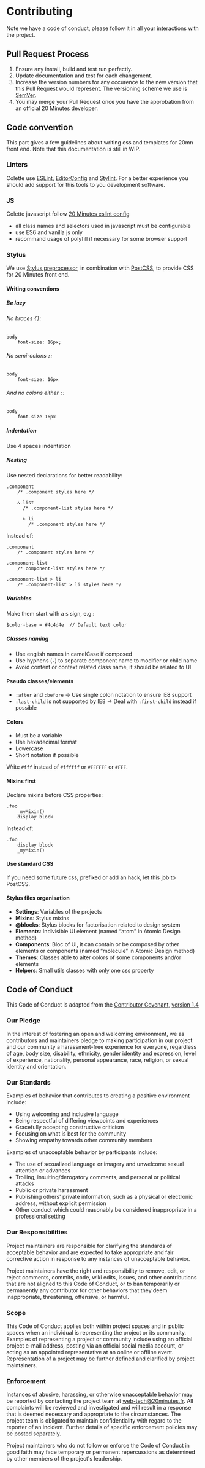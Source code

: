 # Contributing
Note we have a code of conduct, please follow it in all your interactions with the project.

## Pull Request Process
1. Ensure any install, build and test run perfectly.
2. Update documentation and test for each changement.
3. Increase the version numbers for any occurence to the new version that this Pull Request would represent. The versioning scheme we use is [SemVer](http://semver.org/).
4. You may merge your Pull Request once you have the approbation from an official 20 Minutes developer.

## Code convention
This part gives a few guidelines about writing css and templates for 20mn front end.
Note that this documentation is still in WIP.

### Linters
Colette use [ESLint](https://eslint.org/), [EditorConfig](https://editorconfig.org/) and [Stylint](https://simenb.github.io/stylint/).
For a better experience you should add support for this tools to you development software.

### JS
Colette javascript follow [20 Minutes eslint config](https://github.com/20minutes/eslint-config)

- all class names and selectors used in javascript must be configurable
- use ES6 and vanilla js only
- recommand usage of polyfill if necessary for some browser support

### Stylus
We use [Stylus preprocessor](http://stylus-lang.com/), in combination with [PostCSS](https://postcss.org/), to provide CSS for 20 Minutes front end.

#### Writing conventions

##### Be lazy

###### No braces `{}`:
```stylus
body
    font-size: 16px;
```

###### No semi-colons `;`:
```stylus
body
    font-size: 16px
```

###### And no colons either `:`:
```stylus
body
    font-size 16px
```

##### Indentation
Use 4 spaces indentation

##### Nesting
Use nested declarations for better readability:
```stylus
.component
    /* .component styles here */

    &-list
      /* .component-list styles here */

      > li
        /* .component styles here */
```
Instead of:
```stylus
.component
    /* .component styles here */

.component-list
    /* component-list styles here */

.component-list > li
    /* .component-list > li styles here */
```

##### Variables
Make them start with a `$` sign, e.g.:
```stylus
$color-base = #4c4d4e  // Default text color
```

##### Classes naming
- Use english names in camelCase if composed
- Use hyphens (`-`) to separate component name to modifier or child name
- Avoid content or context related class name, it should be related to UI

#### Pseudo classes/elements
- `:after` and `:before` -> Use single colon notation to ensure IE8 support
- `:last-child` is not supported by IE8 -> Deal with `:first-child` instead if possible

#### Colors
- Must be a variable
- Use hexadecimal format
- Lowercase
- Short notation if possible

Write `#fff` instead of `#ffffff` or `#FFFFFF` or `#FFF`.

#### Mixins first
Declare mixins before CSS properties:
```stylus
.foo
    _myMixin()
    display block
```
Instead of:
```stylus
.foo
    display block
    _myMixin()
```

#### Use standard CSS
If you need some future css, prefixed or add an hack, let this job to PostCSS.

#### Stylus files organisation

- __Settings__: Variables of the projects
- __Mixins__: Stylus mixins
- __@blocks__: Stylus blocks for factorisation related to design system
- __Elements__: Indivisible UI element (named “atom” in Atomic Design method)
- __Components__: Bloc of UI, it can contain or be composed by other elements or components (named “molecule” in Atomic Design method)
- __Themes__: Classes able to alter colors of some components and/or elements
- __Helpers__: Small utils classes with only one css property

## Code of Conduct

This Code of Conduct is adapted from the [Contributor Covenant](http://contributor-covenant.org), [version 1.4](http://contributor-covenant.org/version/1/4)

### Our Pledge

In the interest of fostering an open and welcoming environment, we as
contributors and maintainers pledge to making participation in our project and
our community a harassment-free experience for everyone, regardless of age, body
size, disability, ethnicity, gender identity and expression, level of experience,
nationality, personal appearance, race, religion, or sexual identity and
orientation.

### Our Standards

Examples of behavior that contributes to creating a positive environment
include:

* Using welcoming and inclusive language
* Being respectful of differing viewpoints and experiences
* Gracefully accepting constructive criticism
* Focusing on what is best for the community
* Showing empathy towards other community members

Examples of unacceptable behavior by participants include:

* The use of sexualized language or imagery and unwelcome sexual attention or
advances
* Trolling, insulting/derogatory comments, and personal or political attacks
* Public or private harassment
* Publishing others' private information, such as a physical or electronic
  address, without explicit permission
* Other conduct which could reasonably be considered inappropriate in a
  professional setting

### Our Responsibilities

Project maintainers are responsible for clarifying the standards of acceptable
behavior and are expected to take appropriate and fair corrective action in
response to any instances of unacceptable behavior.

Project maintainers have the right and responsibility to remove, edit, or
reject comments, commits, code, wiki edits, issues, and other contributions
that are not aligned to this Code of Conduct, or to ban temporarily or
permanently any contributor for other behaviors that they deem inappropriate,
threatening, offensive, or harmful.

### Scope

This Code of Conduct applies both within project spaces and in public spaces
when an individual is representing the project or its community. Examples of
representing a project or community include using an official project e-mail
address, posting via an official social media account, or acting as an appointed
representative at an online or offline event. Representation of a project may be
further defined and clarified by project maintainers.

### Enforcement

Instances of abusive, harassing, or otherwise unacceptable behavior may be
reported by contacting the project team at web-tech@20minutes.fr. All
complaints will be reviewed and investigated and will result in a response that
is deemed necessary and appropriate to the circumstances. The project team is
obligated to maintain confidentiality with regard to the reporter of an incident.
Further details of specific enforcement policies may be posted separately.

Project maintainers who do not follow or enforce the Code of Conduct in good
faith may face temporary or permanent repercussions as determined by other
members of the project's leadership.
